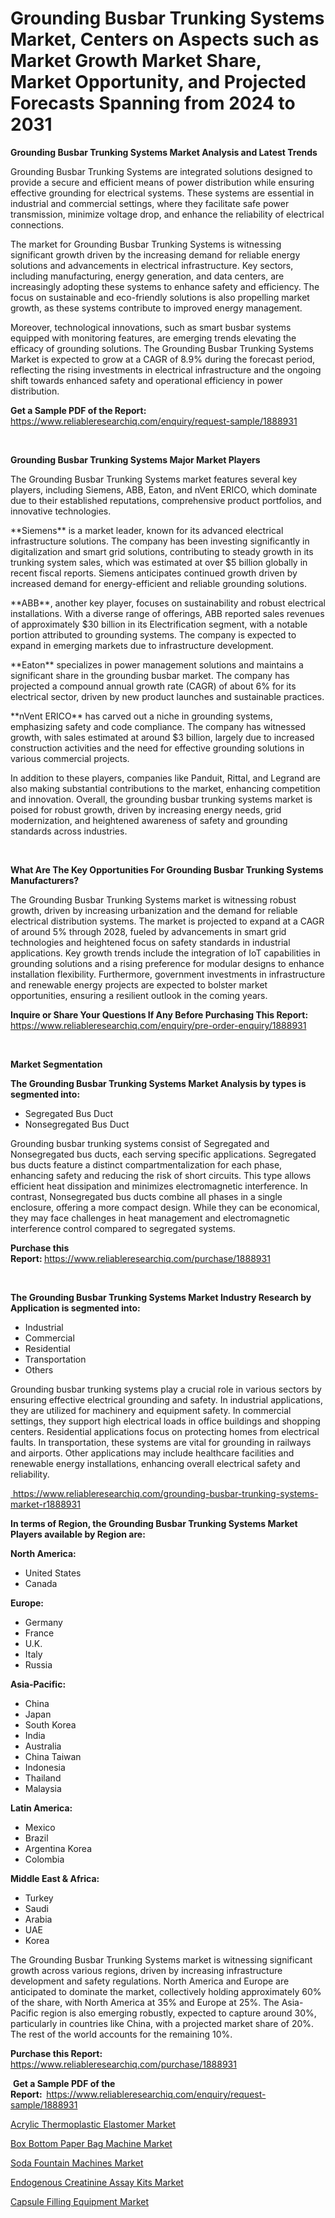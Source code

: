 <p><h1>Grounding Busbar Trunking Systems Market, Centers on Aspects such as Market Growth Market Share, Market Opportunity, and Projected Forecasts Spanning from 2024 to 2031</h1></p><p><strong>Grounding Busbar Trunking Systems Market Analysis and Latest Trends</strong></p>
<p><p>Grounding Busbar Trunking Systems are integrated solutions designed to provide a secure and efficient means of power distribution while ensuring effective grounding for electrical systems. These systems are essential in industrial and commercial settings, where they facilitate safe power transmission, minimize voltage drop, and enhance the reliability of electrical connections. </p><p>The market for Grounding Busbar Trunking Systems is witnessing significant growth driven by the increasing demand for reliable energy solutions and advancements in electrical infrastructure. Key sectors, including manufacturing, energy generation, and data centers, are increasingly adopting these systems to enhance safety and efficiency. The focus on sustainable and eco-friendly solutions is also propelling market growth, as these systems contribute to improved energy management.</p><p>Moreover, technological innovations, such as smart busbar systems equipped with monitoring features, are emerging trends elevating the efficacy of grounding solutions. The Grounding Busbar Trunking Systems Market is expected to grow at a CAGR of 8.9% during the forecast period, reflecting the rising investments in electrical infrastructure and the ongoing shift towards enhanced safety and operational efficiency in power distribution.</p></p>
<p><strong>Get a Sample PDF of the Report:&nbsp;</strong> <a href="https://www.reliableresearchiq.com/enquiry/request-sample/1888931?utm_campaign=1088&utm_medium=2&utm_source=Github&utm_content=ia&utm_term=24102024&utm_id=grounding-busbar-trunking-systems">https://www.reliableresearchiq.com/enquiry/request-sample/1888931</a></p>
<p>&nbsp;</p>
<p><strong>Grounding Busbar Trunking Systems Major Market Players</strong></p>
<p><p>The Grounding Busbar Trunking Systems market features several key players, including Siemens, ABB, Eaton, and nVent ERICO, which dominate due to their established reputations, comprehensive product portfolios, and innovative technologies. </p><p>**Siemens** is a market leader, known for its advanced electrical infrastructure solutions. The company has been investing significantly in digitalization and smart grid solutions, contributing to steady growth in its trunking system sales, which was estimated at over $5 billion globally in recent fiscal reports. Siemens anticipates continued growth driven by increased demand for energy-efficient and reliable grounding solutions.</p><p>**ABB**, another key player, focuses on sustainability and robust electrical installations. With a diverse range of offerings, ABB reported sales revenues of approximately $30 billion in its Electrification segment, with a notable portion attributed to grounding systems. The company is expected to expand in emerging markets due to infrastructure development.</p><p>**Eaton** specializes in power management solutions and maintains a significant share in the grounding busbar market. The company has projected a compound annual growth rate (CAGR) of about 6% for its electrical sector, driven by new product launches and sustainable practices.</p><p>**nVent ERICO** has carved out a niche in grounding systems, emphasizing safety and code compliance. The company has witnessed growth, with sales estimated at around $3 billion, largely due to increased construction activities and the need for effective grounding solutions in various commercial projects.</p><p>In addition to these players, companies like Panduit, Rittal, and Legrand are also making substantial contributions to the market, enhancing competition and innovation. Overall, the grounding busbar trunking systems market is poised for robust growth, driven by increasing energy needs, grid modernization, and heightened awareness of safety and grounding standards across industries.</p></p>
<p>&nbsp;</p>
<p><strong>What Are The Key Opportunities For Grounding Busbar Trunking Systems Manufacturers?</strong></p>
<p><p>The Grounding Busbar Trunking Systems market is witnessing robust growth, driven by increasing urbanization and the demand for reliable electrical distribution systems. The market is projected to expand at a CAGR of around 5% through 2028, fueled by advancements in smart grid technologies and heightened focus on safety standards in industrial applications. Key growth trends include the integration of IoT capabilities in grounding solutions and a rising preference for modular designs to enhance installation flexibility. Furthermore, government investments in infrastructure and renewable energy projects are expected to bolster market opportunities, ensuring a resilient outlook in the coming years.</p></p>
<p><strong>Inquire or Share Your Questions If Any Before Purchasing This Report:</strong> <a href="https://www.reliableresearchiq.com/enquiry/pre-order-enquiry/1888931?utm_campaign=1088&utm_medium=2&utm_source=Github&utm_content=ia&utm_term=24102024&utm_id=grounding-busbar-trunking-systems">https://www.reliableresearchiq.com/enquiry/pre-order-enquiry/1888931</a></p>
<p>&nbsp;</p>
<p><strong>Market Segmentation</strong></p>
<p><strong>The Grounding Busbar Trunking Systems Market Analysis by types is segmented into:</strong></p>
<p><ul><li>Segregated Bus Duct</li><li>Nonsegregated Bus Duct</li></ul></p>
<p><p>Grounding busbar trunking systems consist of Segregated and Nonsegregated bus ducts, each serving specific applications. Segregated bus ducts feature a distinct compartmentalization for each phase, enhancing safety and reducing the risk of short circuits. This type allows efficient heat dissipation and minimizes electromagnetic interference. In contrast, Nonsegregated bus ducts combine all phases in a single enclosure, offering a more compact design. While they can be economical, they may face challenges in heat management and electromagnetic interference control compared to segregated systems.</p></p>
<p><strong>Purchase this Report:&nbsp;</strong><a href="https://www.reliableresearchiq.com/purchase/1888931?utm_campaign=1088&utm_medium=2&utm_source=Github&utm_content=ia&utm_term=24102024&utm_id=grounding-busbar-trunking-systems">https://www.reliableresearchiq.com/purchase/1888931</a></p>
<p>&nbsp;</p>
<p><strong>The Grounding Busbar Trunking Systems Market Industry Research by Application is segmented into:</strong></p>
<p><ul><li>Industrial</li><li>Commercial</li><li>Residential</li><li>Transportation</li><li>Others</li></ul></p>
<p><p>Grounding busbar trunking systems play a crucial role in various sectors by ensuring effective electrical grounding and safety. In industrial applications, they are utilized for machinery and equipment safety. In commercial settings, they support high electrical loads in office buildings and shopping centers. Residential applications focus on protecting homes from electrical faults. In transportation, these systems are vital for grounding in railways and airports. Other applications may include healthcare facilities and renewable energy installations, enhancing overall electrical safety and reliability.</p></p>
<p><a href="https://www.reliableresearchiq.com/grounding-busbar-trunking-systems-market-r1888931?utm_campaign=1088&utm_medium=2&utm_source=Github&utm_content=ia&utm_term=24102024&utm_id=grounding-busbar-trunking-systems">&nbsp;https://www.reliableresearchiq.com/grounding-busbar-trunking-systems-market-r1888931</a></p>
<p><strong>In terms of Region, the Grounding Busbar Trunking Systems Market Players available by Region are:</strong></p>
<p>
    <p> <strong> North America: </strong>
        <ul>
            <li>United States</li>
            <li>Canada</li>
        </ul>
        </p> 
    <p> <strong> Europe: </strong>
        <ul>
            <li>Germany</li>
            <li>France</li>
            <li>U.K.</li>
            <li>Italy</li>
            <li>Russia</li>
        </ul>
        </p> 
    <p> <strong> Asia-Pacific: </strong>
        <ul>
            <li>China</li>
            <li>Japan</li>
            <li>South Korea</li>
            <li>India</li>
            <li>Australia</li>
            <li>China Taiwan</li>
            <li>Indonesia</li>
            <li>Thailand</li>
            <li>Malaysia</li>
        </ul>
        </p> 
    <p> <strong> Latin America: </strong>
        <ul>
            <li>Mexico</li>
            <li>Brazil</li>
            <li>Argentina Korea</li>
            <li>Colombia</li>
        </ul>
        </p> 
    <p> <strong> Middle East & Africa: </strong>
        <ul>
            <li>Turkey</li>
            <li>Saudi</li>
            <li>Arabia</li>
            <li>UAE</li>
            <li>Korea</li>
        </ul>
    </p>
    </p>
<p><p>The Grounding Busbar Trunking Systems market is witnessing significant growth across various regions, driven by increasing infrastructure development and safety regulations. North America and Europe are anticipated to dominate the market, collectively holding approximately 60% of the share, with North America at 35% and Europe at 25%. The Asia-Pacific region is also emerging robustly, expected to capture around 30%, particularly in countries like China, with a projected market share of 20%. The rest of the world accounts for the remaining 10%.</p></p>
<p><strong>Purchase this Report: </strong><a href="https://www.reliableresearchiq.com/purchase/1888931?utm_campaign=1088&utm_medium=2&utm_source=Github&utm_content=ia&utm_term=24102024&utm_id=grounding-busbar-trunking-systems">https://www.reliableresearchiq.com/purchase/1888931</a></p>
<p>&nbsp;<strong>Get a Sample PDF of the Report:&nbsp;&nbsp;</strong><a href="https://www.reliableresearchiq.com/enquiry/request-sample/1888931?utm_campaign=1088&utm_medium=2&utm_source=Github&utm_content=ia&utm_term=24102024&utm_id=grounding-busbar-trunking-systems">https://www.reliableresearchiq.com/enquiry/request-sample/1888931</a></p>
<p><strong></strong></p>
<p><p><a href="https://www.linkedin.com/pulse/acrylic-thermoplastic-elastomer-market-global-insights-sales-ygxyc?utm_campaign=1088&utm_medium=2&utm_source=Github&utm_content=ia&utm_term=24102024&utm_id=grounding-busbar-trunking-systems">Acrylic Thermoplastic Elastomer Market</a></p><p><a href="https://github.com/alea79alre/Market-Research-Report-List-1/blob/main/box-bottom-paper-bag-machine-market.md?utm_campaign=1088&utm_medium=2&utm_source=Github&utm_content=ia&utm_term=24102024&utm_id=grounding-busbar-trunking-systems">Box Bottom Paper Bag Machine Market</a></p><p><a href="https://issuu.com/reportprime-2/docs/soda-fountain-machines-market-size-_8e39fbb63f4305?utm_campaign=1088&utm_medium=2&utm_source=Github&utm_content=ia&utm_term=24102024&utm_id=grounding-busbar-trunking-systems">Soda Fountain Machines Market</a></p><p><a href="https://github.com/wanvigsqmunsenr/Market-Research-Report-List-1/blob/main/endogenous-creatinine-assay-kits-market.md?utm_campaign=1088&utm_medium=2&utm_source=Github&utm_content=ia&utm_term=24102024&utm_id=grounding-busbar-trunking-systems">Endogenous Creatinine Assay Kits Market</a></p><p><a href="https://issuu.com/reportprime-2/docs/capsule-filling-equipment-market-si_40998b77d0aec0?utm_campaign=1088&utm_medium=2&utm_source=Github&utm_content=ia&utm_term=24102024&utm_id=grounding-busbar-trunking-systems">Capsule Filling Equipment Market</a></p></p>